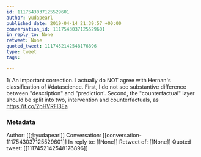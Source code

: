 ```yaml
---
id: 1117543037125529601
author: yudapearl
published_date: 2019-04-14 21:39:57 +00:00
conversation_id: 1117543037125529601
in_reply_to: None
retweet: None
quoted_tweet: 1117452142548176896
type: tweet
tags:

---
```


1/
An important correction. I actually do NOT agree with Hernan's classification of #datascience. First, I do not see substantive difference between "description" and "prediction'. Second, the "counterfactual" layer should be split into two, intervention and counterfactuals, as https://t.co/2pHVRFl3Ea

### Metadata

Author: [[@yudapearl]]
Conversation: [[conversation-1117543037125529601]]
In reply to: [[None]]
Retweet of: [[None]]
Quoted tweet: [[1117452142548176896]]
